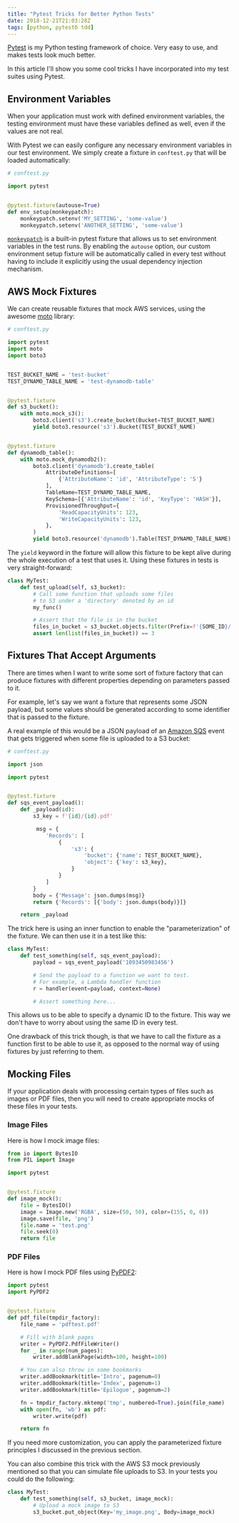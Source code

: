 ```yaml
---
title: "Pytest Tricks for Better Python Tests"
date: 2018-12-21T21:03:28Z
tags: [python, pytestб tdd]
---
```


[Pytest](https://pytest.org/) is my Python testing framework of choice. Very easy to use, and makes tests look much better.

In this article I'll show you some cool tricks I have incorporated into my test suites using Pytest.

## Environment Variables

When your application must work with defined environment variables, the testing environment must have these variables defined as well, even if the values are not real.

With Pytest we can easily configure any necessary environment variables in our test environment. We simply create a fixture in `conftest.py` that will be loaded automatically:

```python
# conftest.py

import pytest


@pytest.fixture(autouse=True)
def env_setup(monkeypatch):
    monkeypatch.setenv('MY_SETTING', 'some-value')
    monkeypatch.setenv('ANOTHER_SETTING', 'some-value')
```

[`monkeypatch`](https://docs.pytest.org/en/latest/monkeypatch.html) is a built-in pytest fixture that allows us to set environment variables in the test runs. By enabling the `autouse` option, our custom environment setup fixture will be automatically called in every test without having to include it explicitly using the usual dependency injection mechanism.

<!--more-->

## AWS Mock Fixtures

We can create reusable fixtures that mock AWS services, using the awesome [moto](https://github.com/spulec/moto) library:

```python
# conftest.py

import pytest
import moto
import boto3


TEST_BUCKET_NAME = 'test-bucket'
TEST_DYNAMO_TABLE_NAME = 'test-dynamodb-table'


@pytest.fixture
def s3_bucket():
    with moto.mock_s3():
        boto3.client('s3').create_bucket(Bucket=TEST_BUCKET_NAME)
        yield boto3.resource('s3').Bucket(TEST_BUCKET_NAME)


@pytest.fixture
def dynamodb_table():
    with moto.mock_dynamodb2():
        boto3.client('dynamodb').create_table(
            AttributeDefinitions=[
                {'AttributeName': 'id', 'AttributeType': 'S'}
            ],
            TableName=TEST_DYNAMO_TABLE_NAME,
            KeySchema=[{'AttributeName': 'id', 'KeyType': 'HASH'}],
            ProvisionedThroughput={
                'ReadCapacityUnits': 123,
                'WriteCapacityUnits': 123,
            },
        )
        yield boto3.resource('dynamodb').Table(TEST_DYNAMO_TABLE_NAME)
```

The `yield` keyword in the fixture will allow this fixture to be kept alive during the whole execution of a test that uses it. Using these fixtures in tests is very straight-forward:

```python
class MyTest:
    def test_upload(self, s3_bucket):
        # Call some function that uploads some files
        # to S3 under a 'directory' denoted by an id
        my_func()

        # Assert that the file is in the bucket
        files_in_bucket = s3_bucket.objects.filter(Prefix=f'{SOME_ID}/')
        assert len(list(files_in_bucket)) == 3
```

## Fixtures That Accept Arguments

There are times when I want to write some sort of fixture factory that can produce fixtures with different properties depending on parameters passed to it.

For example, let's say we want a fixture that represents some JSON payload, but some values should be generated according to some identifier that is passed to the fixture.

A real example of this would be a JSON payload of an [Amazon SQS](https://aws.amazon.com/sqs/) event that gets triggered when some file is uploaded to a S3 bucket:

```python
# conftest.py

import json

import pytest


@pytest.fixture
def sqs_event_payload():
    def _payload(id):
        s3_key = f'{id}/{id}.pdf'

         msg = {
            'Records': [
                {
                    's3': {
                        'bucket': {'name': TEST_BUCKET_NAME},
                        'object': {'key': s3_key},
                    }
                }
            ]
        }
        body = {'Message': json.dumps(msg)}
        return {'Records': [{'body': json.dumps(body)}]}

    return _payload
```

The trick here is using an inner function to enable the "parameterization" of the fixture. We can then use it in a test like this:

```python
class MyTest:
    def test_something(self, sqs_event_payload):
        payload = sqs_event_payload('1093450983456')

        # Send the payload to a function we want to test.
        # For example, a Lambda handler function
        r = handler(event=payload, context=None)

        # Assert something here...
```

This allows us to be able to specify a dynamic ID to the fixture. This way we don't have to worry about using the same ID in every test.

One drawback of this trick though, is that we have to call the fixture as a function first to be able to use it, as opposed to the normal way of using fixtures by just referring to them.

## Mocking Files

If your application deals with processing certain types of files such as images or PDF files, then you will need to create appropriate mocks of these files in your tests.


### Image Files

Here is how I mock image files:

```python
from io import BytesIO
from PIL import Image

import pytest


@pytest.fixture
def image_mock():
    file = BytesIO()
    image = Image.new('RGBA', size=(50, 50), color=(155, 0, 0))
    image.save(file, 'png')
    file.name = 'test.png'
    file.seek(0)
    return file
```

### PDF Files

Here is how I mock PDF files using [PyPDF2](https://pypi.org/project/PyPDF2/):

```python
import pytest
import PyPDF2


@pytest.fixture
def pdf_file(tmpdir_factory):
    file_name = 'pdftest.pdf'

    # Fill with blank pages
    writer = PyPDF2.PdfFileWriter()
    for _ in range(num_pages):
        writer.addBlankPage(width=100, height=100)

    # You can also throw in some bookmarks
    writer.addBookmark(title='Intro', pagenum=0)
    writer.addBookmark(title='Index', pagenum=1)
    writer.addBookmark(title='Epilogue', pagenum=2)

    fn = tmpdir_factory.mktemp('tmp', numbered=True).join(file_name)
    with open(fn, 'wb') as pdf:
        writer.write(pdf)

    return fn
```

If you need more customization, you can apply the parameterized fixture principles I discussed in the previous section.

You can also combine this trick with the AWS S3 mock previously mentioned so that you can simulate file uploads to S3. In your tests you could do the following:

```python
class MyTest:
    def test_something(self, s3_bucket, image_mock):
        # Upload a mock image to S3
        s3_bucket.put_object(Key='my_image.png', Body=image_mock)
```
